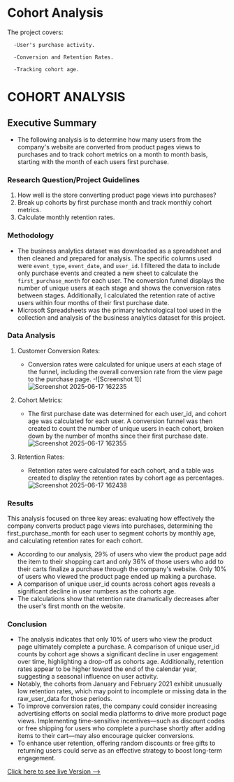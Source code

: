 # Cohort Analysis									

  The project covers:
    
      -User's purchase activity.
      
      -Conversion and Retention Rates.
      
      -Tracking cohort age.

# COHORT ANALYSIS

## Executive Summary
* The following analysis is to determine how many users from the company's website are converted from product pages views to purchases and to track cohort metrics on a month to month basis, starting with the month of each users first purchase. 

### Research Question/Project Guidelines

1. How well is the store converting product page views into purchases?
2. Break up cohorts by first purchase month and track monthly cohort metrics.
3. Calculate monthly retention rates. 

### Methodology
* The business analytics dataset was downloaded as a spreadsheet and then cleaned and prepared for analysis. The specific columns used were `event_type`, `event_date`, and `user_id`. I filtered the data to include only purchase events and created a new sheet to calculate the `first_purchase_month` for each user. The conversion funnel displays the number of unique users at each stage and shows the conversion rates between stages. Additionally, I calculated the retention rate of active users within four months of their first purchase date.
* Microsoft Spreadsheets was the primary technological tool used in the collection and analysis of the business analytics dataset for this project.

### Data Analysis
1. Customer Conversion Rates:
    * Conversion rates were calculated for unique users at each stage of the funnel, including the overall conversion rate from the view page to the purchase page.
-![Screenshot 1](![Screenshot 2025-06-17 162235](https://github.com/user-attachments/assets/75313472-ae12-450e-aa2d-66304e07acd5)

2. Cohort Metrics:
    * The first purchase date was determined for each user_id, and cohort age was calculated for each user. A conversion funnel was then created to count the number of unique users in each cohort, broken down by the number of months since their first purchase date.
![Screenshot 2025-06-17 162355](https://github.com/user-attachments/assets/f1198ea4-a9cb-456c-ac68-0aa74fe96206)

3. Retention Rates:
    * Retention rates were calculated for each cohort, and a table was created to display the retention rates by cohort age as percentages.
![Screenshot 2025-06-17 162438](https://github.com/user-attachments/assets/68dd5f30-bba3-4551-b3cd-d4f1ef8b1181)

### Results
This analysis focused on three key areas: evaluating how effectively the company converts product page views into purchases, determining the first_purchase_month for each user to segment cohorts by monthly age, and calculating retention rates for each cohort.
  * According to our analysis, 29% of users who view the product page add the item to their shopping cart and only 36% of those users who add to their carts finalize a purchase through the company's website. Only 10% of users who viewed the product page ended up making a purchase. 
  * A comparison of unique user_id counts across cohort ages reveals a significant decline in user numbers as the cohorts age.
  * The calculations show that retention rate dramatically decreases after the user's first month on the website.

### Conclusion
* The analysis indicates that only 10% of users who view the product page ultimately complete a purchase. A comparison of unique user_id counts by cohort age shows a significant decline in user engagement over time, highlighting a drop-off as cohorts age. Additionally, retention rates appear to be higher toward the end of the calendar year, suggesting a seasonal influence on user activity.
* Notably, the cohorts from January and February 2021 exhibit unusually low retention rates, which may point to incomplete or missing data in the raw_user_data for those periods.
* To improve conversion rates, the company could consider increasing advertising efforts on social media platforms to drive more product page views. Implementing time-sensitive incentives—such as discount codes or free shipping for users who complete a purchase shortly after adding items to their cart—may also encourage quicker conversions.
* To enhance user retention, offering random discounts or free gifts to returning users could serve as an effective strategy to boost long-term engagement.

[Click here to see live Version --> ](https://docs.google.com/spreadsheets/d/1Simwpcy1OxemD-U__m1vVc62VVZxPAQq2mirpVUNAe4/edit?gid=868644233#gid=868644233)

